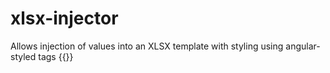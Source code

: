 # xlsx-injector
Allows injection of values into an XLSX template with styling using angular-styled tags {{}}
